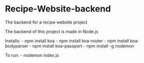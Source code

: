# Recipe-Website-backend
The backend for a recipe website project

The backend of this project is made in Node.js

Installs:
    - npm install koa
    - npm install koa-router
    - npm install koa-bodyparser
    - npm install koa-passport
    - npm install -g nodemon
    

To run:
    - nodemon index.js